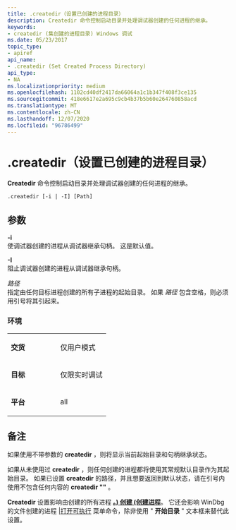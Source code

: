 ```yaml
---
title: .createdir（设置已创建的进程目录）
description: Createdir 命令控制启动目录并处理调试器创建的任何进程的继承。
keywords:
- createdir (集创建的进程目录) Windows 调试
ms.date: 05/23/2017
topic_type:
- apiref
api_name:
- .createdir (Set Created Process Directory)
api_type:
- NA
ms.localizationpriority: medium
ms.openlocfilehash: 1102cd40df2417da66064a1c1b347f408f3ce135
ms.sourcegitcommit: 418e6617e2a695c9cb4b37b5b60e264760858acd
ms.translationtype: MT
ms.contentlocale: zh-CN
ms.lasthandoff: 12/07/2020
ms.locfileid: "96786499"
---
```

# <a name="createdir-set-created-process-directory"></a>.createdir（设置已创建的进程目录）


**Createdir** 命令控制启动目录并处理调试器创建的任何进程的继承。

```dbgsyntax
.createdir [-i | -I] [Path] 
```

## <a name="span-idddk_meta_set_created_process_directory_dbgspanspan-idddk_meta_set_created_process_directory_dbgspanparameters"></a><span id="ddk_meta_set_created_process_directory_dbg"></span><span id="DDK_META_SET_CREATED_PROCESS_DIRECTORY_DBG"></span>参数


<span id="_______-i______"></span><span id="_______-I______"></span>**-i**   
使调试器创建的进程从调试器继承句柄。 这是默认值。

<span id="_______-I______"></span><span id="_______-i______"></span>**-I**   
阻止调试器创建的进程从调试器继承句柄。

<span id="_______Path______"></span><span id="_______path______"></span><span id="_______PATH______"></span>*路径*   
指定由任何目标进程创建的所有子进程的起始目录。 如果 *路径* 包含空格，则必须用引号将其引起来。

### <a name="span-idenvironmentspanspan-idenvironmentspanspan-idenvironmentspanenvironment"></a><span id="Environment"></span><span id="environment"></span><span id="ENVIRONMENT"></span>环境

<table>
<colgroup>
<col width="50%" />
<col width="50%" />
</colgroup>
<tbody>
<tr class="odd">
<td align="left"><p><strong>交货</strong></p></td>
<td align="left"><p>仅用户模式</p></td>
</tr>
<tr class="even">
<td align="left"><p><strong>目标</strong></p></td>
<td align="left"><p>仅限实时调试</p></td>
</tr>
<tr class="odd">
<td align="left"><p><strong>平台</strong></p></td>
<td align="left"><p>all</p></td>
</tr>
</tbody>
</table>

 

<a name="remarks"></a>备注
-------

如果使用不带参数的 **createdir** ，则将显示当前起始目录和句柄继承状态。

如果从未使用过 **createdir** ，则任何创建的进程都将使用其常规默认目录作为其起始目录。 如果已设置 **createdir** 的路径，并且想要返回到默认状态，请在引号内使用不包含任何内容的 **createdir ""** 。

**Createdir** 设置影响由创建的所有进程 [**。) 创建 (创建进程**](-create--create-process-.md)。 它还会影响 WinDbg 的文件创建的进程 [|打开可执行](file---open-executable.md) 菜单命令，除非使用 " **开始目录** " 文本框来替代此设置。

 

 





